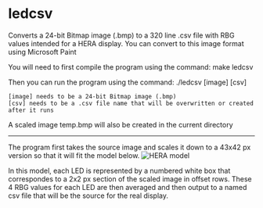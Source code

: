 # ledcsv
Converts a 24-bit Bitmap image (.bmp) to a 320 line .csv file with RBG values intended for a HERA display.
    You can convert to this image format using Microsoft Paint

You will need to first compile the program using the command: make ledcsv

Then you can run the program using the command: ./ledcsv [image] [csv]

    [image] needs to be a 24-bit Bitmap image (.bmp)
    [csv] needs to be a .csv file name that will be overwritten or created after it runs
    
A scaled image temp.bmp will also be created in the current directory

****************************************************************

The program first takes the source image and scales it down to a 43x42 px version so that it will fit the model below.
![HERA model](https://user-images.githubusercontent.com/3085100/69560068-c0958680-0f70-11ea-8fcb-e058d959db70.png)

In this model, each LED is represented by a numbered white box that correspondes to a 2x2 px section of the scaled image in offset rows.  These 4 RBG values for each LED are then averaged and then output to a named csv file that will be the source for the real display.
